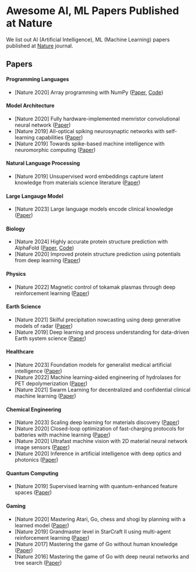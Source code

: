 # Awesome AI, ML Papers Published at Nature
We list out AI (Artificial Intelligence), ML (Machine Learning) papers published at [Nature](https://www.nature.com/) journal.

## Papers
#### Programming Languages
- [Nature 2020] Array programming with NumPy ([Paper](https://www.nature.com/articles/s41586-020-2649-2), [Code](https://github.com/numpy/numpy))

#### Model Architecture
- [Nature 2020] Fully hardware-implemented memristor convolutional neural network ([Paper](https://www.nature.com/articles/s41586-020-1942-4))
- [Nature 2019] All-optical spiking neurosynaptic networks with self-learning capabilities ([Paper](https://www.nature.com/articles/s41586-019-1157-8))
- [Nature 2019] Towards spike-based machine intelligence with neuromorphic computing ([Paper](https://www.nature.com/articles/s41586-019-1677-2))

#### Natural Language Processing
- [Nature 2019] Unsupervised word embeddings capture latent knowledge from materials science literature ([Paper](https://www.nature.com/articles/s41586-019-1335-8))

#### Large Langauge Model
- [Nature 2023] Large language models encode clinical knowledge ([Paper](https://www.nature.com/articles/s41586-023-06291-2))


#### Biology
- [Nature 2024] Highly accurate protein structure prediction with AlphaFold ([Paper](https://www.nature.com/articles/s41586-021-03819-2), [Code](https://github.com/google-deepmind/alphafold))
- [Nature 2020] Improved protein structure prediction using potentials from deep learning ([Paper](https://www.nature.com/articles/s41586-019-1923-7))


#### Physics
- [Nature 2022] Magnetic control of tokamak plasmas through deep reinforcement learning ([Paper](https://www.nature.com/articles/s41586-021-04301-9))


#### Earth Science
- [Nature 2021] Skilful precipitation nowcasting using deep generative models of radar ([Paper](https://www.nature.com/articles/s41586-021-03854-z))
- [Nature 2019] Deep learning and process understanding for data-driven Earth system science ([Paper](https://www.nature.com/articles/s41586-019-0912-1))

#### Healthcare
- [Nature 2023] Foundation models for generalist medical artificial intelligence ([Paper](https://www.nature.com/articles/s41586-023-05881-4))
- [Nature 2022] Machine learning-aided engineering of hydrolases for PET depolymerization ([Paper](https://www.nature.com/articles/s41586-022-04599-z))
- [Nature 2021] Swarm Learning for decentralized and confidential clinical machine learning ([Paper](https://www.nature.com/articles/s41586-021-03583-3))


#### Chemical Engineering
- [Nature 2023] Scaling deep learning for materials discovery ([Paper](https://www.nature.com/articles/s41586-023-06735-9))
- [Nature 2020] Closed-loop optimization of fast-charging protocols for batteries with machine learning ([Paper](https://www.nature.com/articles/s41586-019-1687-0))
- [Nature 2020] Ultrafast machine vision with 2D material neural network image sensors ([Paper](https://www.nature.com/articles/s41586-020-2038-x))
- [Nature 2020] Inference in artificial intelligence with deep optics and photonics ([Paper](https://www.nature.com/articles/s41586-020-2973-6))



#### Quantum Computing
- [Nature 2019] Supervised learning with quantum-enhanced feature spaces ([Paper](https://www.nature.com/articles/s41586-019-0980-2))


#### Gaming
- [Nature 2020] Mastering Atari, Go, chess and shogi by planning with a learned model ([Paper](https://www.nature.com/articles/s41586-020-03051-4))
- [Nature 2019] Grandmaster level in StarCraft II using multi-agent reinforcement learning ([Paper](https://www.nature.com/articles/s41586-019-1724-z))
- [Nature 2017] Mastering the game of Go without human knowledge ([Paper](https://www.nature.com/articles/nature24270))
- [Nature 2016] Mastering the game of Go with deep neural networks and tree search ([Paper](https://www.nature.com/articles/nature16961))
